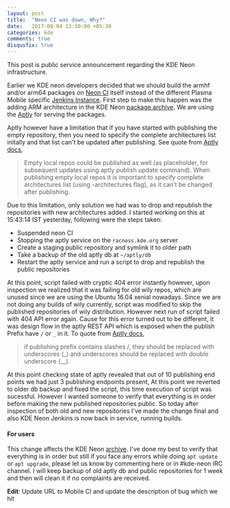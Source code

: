 ```yaml
---
layout: post
title:  "Neon CI was down, Why?"
date:   2017-08-04 13:30:00 +05:30
categories: kde
comments: true
disqusfix: true
---
```


This post is public service announcement regarding the KDE Neon infrastructure.

Earlier we KDE neon developers decided that we should build the armhf and/or arm64 packages on [Neon CI](https://build.neon.kde.org) itself instead of the different Plasma Mobile specific [Jenkins Instance](http://mobile.neon.pangea.pub:8080). First step to make this happen was the adding ARM architecture in the KDE Neon [package archive](https://archive.neon.kde.org). We are using the [Aptly](https://www.aptly.info) for serving the packages.

Aptly however have a limitation that if you have started with publishing the empty repository, then you need to specify the complete architectures list initally and that list can't be updated after publishing. See quote from [Aptly docs](https://www.aptly.info/doc/aptly/publish/repo/),

> Empty local repos could be published as well (as placeholder, for subsequent updates using aptly publish update command). When publishing empty local repos it is important to specify complete architectures list (using -architectures flag), as it can’t be changed after publishing.

Due to this limitation, only solution we had was to drop and republish the repositories with new architectures added. I started working on this at 15:43:14 IST yesterday, following were the steps taken:

- Suspended neon CI
- Stopping the aptly service on the `racnoss.kde.org` server
- Create a staging public repository and symlink it to older path
- Take a backup of the old aptly db at `~/aptly/db`
- Restart the aptly service and run a script to drop and republish the public repositories

At this point, script failed with cryptic 404 error instantly however, upon inspection we realized that it was failing for old wily repos, which are unused since we are using the Ubuntu 16.04 xenial nowadays. Since we are not doing any builds of wily currently, script was modified to skip the published repositories of wily distribution. However next run of script failed with 404 API error again. Cause for this error turned out to be different, it was design flow in the aptly REST API which is exposed when the publish Prefix have `/` or `_` in it. To quote from [Aptly docs](https://www.aptly.info/doc/api/publish/),

> if publishing prefix contains slashes /, they should be replaced with underscores (_) and underscores should be replaced with double underscore (__).

At this point checking state of aptly revealed that out of 10 publishing end points we had just 3 publishing endpoints present, At this point we reverted to older db backup and fixed the script, this time execution of script was sucessful. However I wanted someone to verify that everything is in order before making the new published repositories public. So today after inspection of both old and new repositories I've made the change final and also KDE Neon Jenkins is now back in service, running builds.

#### For users

This change affects the KDE Neon [archive](https://archive.neon.kde.org). I've done my best to verify that everything is in order but still if you face any errors while doing `apt update` or `apt upgrade`, please let us know by commenting here or in #kde-neon IRC channel. I will keep backup of old aptly db and public repositories for 1 week and then will clean it if no complaints are received.

**Edit**: Update URL to Mobile CI and update the description of bug which we hit
